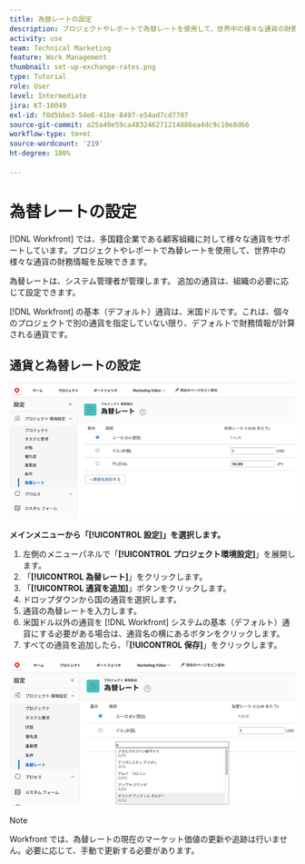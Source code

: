 ```yaml
---
title: 為替レートの設定
description: プロジェクトやレポートで為替レートを使用して、世界中の様々な通貨の財務情報を反映する方法について説明します。
activity: use
team: Technical Marketing
feature: Work Management
thumbnail: set-up-exchange-rates.png
type: Tutorial
role: User
level: Intermediate
jira: KT-10049
exl-id: f0d5bbe3-54e6-41be-8497-e54ad7cd7707
source-git-commit: a25a49e59ca483246271214886ea4dc9c10e8d66
workflow-type: tm+mt
source-wordcount: '219'
ht-degree: 100%

---
```


# 為替レートの設定

[!DNL Workfront] では、多国籍企業である顧客組織に対して様々な通貨をサポートしています。プロジェクトやレポートで為替レートを使用して、世界中の様々な通貨の財務情報を反映できます。

為替レートは、システム管理者が管理します。 追加の通貨は、組織の必要に応じて設定できます。

[!DNL Workfront] の基本（デフォルト）通貨は、米国ドルです。これは、個々のプロジェクトで別の通貨を指定していない限り、デフォルトで財務情報が計算される通貨です。

## 通貨と為替レートの設定

![為替レートを選択している画像](assets/setting-up-finances-4.png)

**メインメニューから「[!UICONTROL 設定]」を選択します。**

1. 左側のメニューパネルで「**[!UICONTROL プロジェクト環境設定]**」を展開します。
1. 「**[!UICONTROL 為替レート]**」をクリックします。
1. 「**[!UICONTROL 通貨を追加]**」ボタンをクリックします。
1. ドロップダウンから国の通貨を選択します。
1. 通貨の為替レートを入力します。
1. 米国ドル以外の通貨を [!DNL Workfront] システムの基本（デフォルト）通貨にする必要がある場合は、通貨名の横にあるボタンをクリックします。
1. すべての通貨を追加したら、「**[!UICONTROL 保存]**」をクリックします。

![為替レートリストに通貨を追加する画像](assets/setting-up-finances-5.png)

>[!NOTE]
>
>Workfront では、為替レートの現在のマーケット価値の更新や追跡は行いません。必要に応じて、手動で更新する必要があります。
